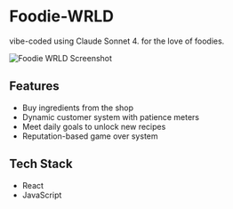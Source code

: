 # Foodie-WRLD
vibe-coded using Claude Sonnet 4. for the love of foodies.

![Foodie WRLD Screenshot](https://github.com/user-attachments/assets/9b626d97-ac76-4d40-8f52-4e23aa935a0a)

## Features
- Buy ingredients from the shop
- Dynamic customer system with patience meters
- Meet daily goals to unlock new recipes
- Reputation-based game over system

## Tech Stack
- React
- JavaScript
